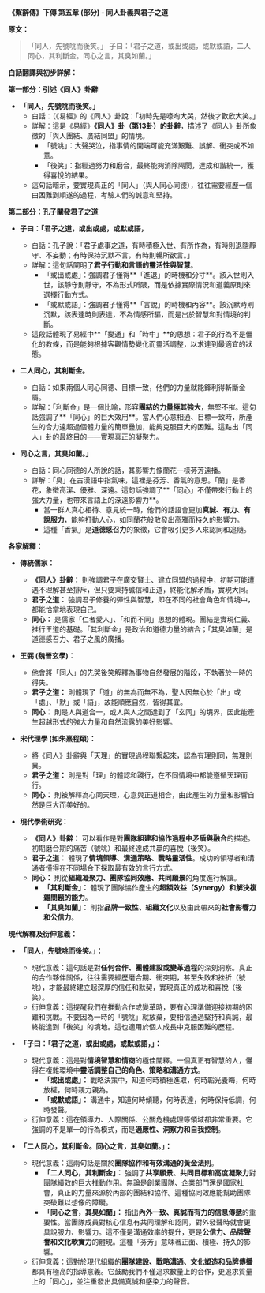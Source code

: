 **《繫辭傳》下傳 第五章 (部分) - 同人卦義與君子之道**

**原文：**

> 「同人，先號咷而後笑。」
> 子曰：「君子之道，或出或處，或默或語，二人同心，其利斷金。同心之言，其臭如蘭。」

**白話翻譯與初步詳解：**

**第一部分：引述《同人》卦辭**

*   **「同人，先號咷而後笑。」**
    *   白話：（《易經》的《同人》卦說：「初時先是嚎啕大哭，然後才歡欣大笑。」
    *   詳解：這是《易經》**《同人》卦（第13卦）的卦辭**，描述了《同人》卦所象徵的「與人團結、廣結同盟」的情境。
        *   「號咷」：大聲哭泣，指事情的開端可能充滿艱難、誤解、衝突或不如意。
        *   「後笑」：指經過努力和磨合，最終能夠消除隔閡，達成和諧統一，獲得喜悅的結果。
    *   這句話暗示，要實現真正的「同人」（與人同心同德），往往需要經歷一個由困難到順遂的過程，考驗人們的誠意和堅持。

**第二部分：孔子闡發君子之道**

*   **子曰：「君子之道，或出或處，或默或語，**
    *   白話：孔子說：「君子處事之道，有時積極入世、有所作為，有時則退隱靜守、不妄動；有時保持沉默不言，有時則暢所欲言。」
    *   詳解：這句話闡明了**君子行動和言語的靈活性與智慧**。
        *   「或出或處」：強調君子懂得**「進退」的時機和分寸**。該入世則入世，該靜守則靜守，不為形式所限，而是依據實際情況和道義原則來選擇行動方式。
        *   「或默或語」：強調君子懂得**「言說」的時機和內容**。該沉默時則沉默，該表達時則表達，不為情感所驅，而是出於智慧和對情境的判斷。
    *   這段話體現了易經中**「變通」和「時中」**的思想：君子的行為不是僵化的教條，而是能夠根據客觀情勢變化而靈活調整，以求達到最適宜的狀態。

*   **二人同心，其利斷金。**
    *   白話：如果兩個人同心同德、目標一致，他們的力量就能鋒利得斬斷金屬。
    *   詳解：「利斷金」是一個比喻，形容**團結的力量極其強大**，無堅不摧。這句話強調了**「同心」的巨大效用**。當人們心意相通、目標一致時，所產生的合力遠超過個體力量的簡單疊加，能夠克服巨大的困難。這點出「同人」卦的最終目的——實現真正的凝聚力。

*   **同心之言，其臭如蘭。」**
    *   白話：同心同德的人所說的話，其影響力像蘭花一樣芬芳遠播。
    *   詳解：「臭」在古漢語中指氣味，這裡是芬芳、香氣的意思。「蘭」是香花，象徵高潔、優雅、深遠。這句話強調了**「同心」不僅帶來行動上的強大力量，也帶來言語上的深遠影響力**。
        *   當一群人真心相待、意見統一時，他們的話語會更加**真誠、有力、有說服力**，能夠打動人心，如同蘭花般散發出高雅而持久的影響力。
        *   這種「香氣」是**道德感召力**的象徵，它會吸引更多人來認同和追隨。

**各家解釋：**

*   **傳統儒家：**
    *   **《同人》卦辭：** 則強調君子在廣交賢士、建立同盟的過程中，初期可能遭遇不理解甚至排斥，但只要秉持誠信和正道，終能化解矛盾，實現大同。
    *   **君子之道：** 強調君子修養的彈性與智慧，即在不同的社會角色和情境中，都能恰當地表現自己。
    *   **同心：** 是儒家「仁者愛人」、「和而不同」思想的體現。團結是實現仁義、推行王道的基礎。「其利斷金」是政治和道德力量的結合；「其臭如蘭」是道德感召力、君子之風的廣播。

*   **王弼 (魏晉玄學)：**
    *   他會將「同人」的先哭後笑解釋為事物自然發展的階段，不執著於一時的得失。
    *   **君子之道：** 則體現了「道」的無為而無不為，聖人因無心於「出」或「處」、「默」或「語」，故能順應自然，皆得其宜。
    *   **同心：** 則是人與道合一，或人與人之間達到了「玄同」的境界，因此能產生超越形式的強大力量和自然流露的美好影響。

*   **宋代理學 (如朱熹程頤)：**
    *   將《同人》卦辭與「天理」的實現過程聯繫起來，認為有理則同，無理則異。
    *   **君子之道：** 則是對「理」的體認和踐行，在不同情境中都能遵循天理而行。
    *   **同心：** 則被解釋為心同天理，心意與正道相合，由此產生的力量和影響自然是巨大而美好的。

*   **現代學術研究：**
    *   **《同人》卦辭：** 可以看作是對**團隊組建和協作過程中矛盾與融合**的描述。初期磨合期的痛苦（號咷）和最終達成共贏的喜悅（後笑）。
    *   **君子之道：** 體現了**情境領導、溝通策略、戰略靈活性**。成功的領導者和溝通者懂得在不同場合下採取最有效的言行方式。
    *   **同心：** 則從**組織凝聚力、團隊協同效應、共同願景**的角度進行解讀。
        *   **「其利斷金」：** 體現了團隊協作產生的**超額效益（Synergy）**和**解決複雜問題的能力**。
        *   **「其臭如蘭」：** 則指**品牌一致性、組織文化**以及由此帶來的**社會影響力和公信力**。

**現代解釋及衍伸意義：**

*   **「同人，先號咷而後笑。」：**
    *   現代意義：這句話是對**任何合作、團體建設或變革過程**的深刻洞察。真正的合作夥伴關係，往往需要經歷磨合期、衝突期，甚至失敗和挫折（號咷），才能最終建立起深厚的信任和默契，實現真正的成功和喜悅（後笑）。
    *   衍伸意義：這提醒我們在推動合作或變革時，要有心理準備迎接初期的困難和挑戰。不要因為一時的「號咷」就放棄，要相信通過堅持和真誠，最終能達到「後笑」的境地。這也適用於個人成長中克服困難的歷程。

*   **「子曰：「君子之道，或出或處，或默或語，」：**
    *   現代意義：這是對**情境智慧和情商**的極佳闡釋。一個真正有智慧的人，懂得在複雜環境中**靈活調整自己的角色、策略和溝通方式**。
        *   **「或出或處」：** 戰略決策中，知道何時積極進取，何時韜光養晦，何時放權，何時親力親為。
        *   **「或默或語」：** 溝通中，知道何時傾聽，何時表達，何時保持低調，何時發聲。
    *   衍伸意義：這在領導力、人際關係、公關危機處理等領域都非常重要。它強調的不是單一的行為模式，而是**適應性、洞察力和自我控制**。

*   **「二人同心，其利斷金。同心之言，其臭如蘭。」：**
    *   現代意義：這兩句話是關於**團隊協作和有效溝通的黃金法則**。
        *   **「二人同心，其利斷金」：** 強調了**共享願景、共同目標和高度凝聚力**對團隊績效的巨大推動作用。無論是創業團隊、企業部門還是國家社會，真正的力量來源於內部的團結和協作。這種協同效應能幫助團隊突破難以想像的障礙。
        *   **「同心之言，其臭如蘭」：** 指出**內外一致、真誠而有力的信息傳遞**的重要性。當團隊成員對核心信息有共同理解和認同，對外發聲時就會更具說服力、影響力。這不僅是溝通效率的提升，更是**公信力、品牌聲譽和文化軟實力**的體現。這種「芬芳」意味著正面、積極、持久的影響。
    *   衍伸意義：這對於現代組織的**團隊建設、戰略溝通、文化塑造和品牌傳播**都具有極高的指導意義。它鼓勵我們不僅追求數量上的合作，更追求質量上的「同心」，並注重發出具備真誠和感染力的聲音。
